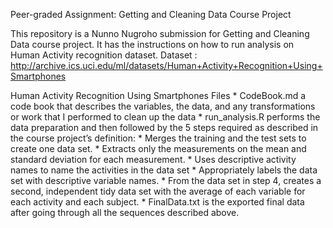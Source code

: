 
Peer-graded Assignment: Getting and Cleaning Data Course Project

This repository is a Nunno Nugroho submission for Getting and Cleaning Data course project. It has the instructions on how to run analysis on Human Activity recognition dataset.
Dataset : http://archive.ics.uci.edu/ml/datasets/Human+Activity+Recognition+Using+Smartphones

Human Activity Recognition Using Smartphones
Files
    * CodeBook.md a code book that describes the variables, the data, and any transformations or work that I performed to clean up the data
    * run_analysis.R performs the data preparation and then followed by the 5 steps required as described in the course project’s definition:
        * Merges the training and the test sets to create one data set.
        * Extracts only the measurements on the mean and standard deviation for each measurement.
        * Uses descriptive activity names to name the activities in the data set
        * Appropriately labels the data set with descriptive variable names.
        * From the data set in step 4, creates a second, independent tidy data set with the average of each variable for each activity and each subject.
    * FinalData.txt is the exported final data after going through all the sequences described above.

